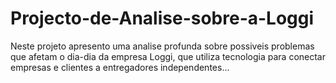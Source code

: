 # Projecto-de-Analise-sobre-a-Loggi
 Neste projeto apresento uma analise profunda sobre possiveis problemas que afetam o dia-dia da empresa Loggi, que utiliza tecnologia para conectar empresas e clientes a entregadores independentes...
